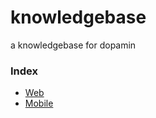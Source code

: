 # knowledgebase
a knowledgebase for dopamin

### Index
* [Web](./web/index.md)
* [Mobile](./mobile/index.md)
